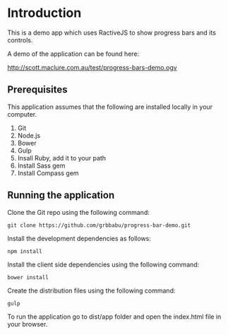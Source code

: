 # Introduction

This is a demo app which uses RactiveJS to show progress bars and its controls. 

A demo of the application can be found here:

http://scott.maclure.com.au/test/progress-bars-demo.ogv

## Prerequisites

This application assumes that the following are installed locally in your computer.

1. Git
2. Node.js
3. Bower
4. Gulp
5. Insall Ruby, add it to your path
6. Install Sass gem
7. Install Compass gem


## Running the application

Clone the Git repo using the following command:

```
git clone https://github.com/grbbabu/progress-bar-demo.git
```

Install the development dependencies as follows:

```
npm install
```

Install the client side dependencies using the following command:

```
bower install
```

Create the distribution files using the following command:

```
gulp
```

To run the application go to dist/app folder and open the index.html file in your browser.
